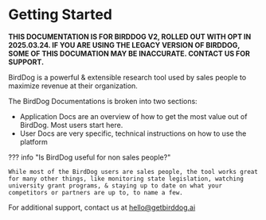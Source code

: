 # Getting Started

**THIS DOCUMENTATION IS FOR BIRDDOG V2, ROLLED OUT WITH OPT IN 2025.03.24. IF YOU ARE USING THE LEGACY VERSION OF BIRDDOG, SOME OF THIS DOCUMATION MAY BE INACCURATE. CONTACT US FOR SUPPORT.**

BirdDog is a powerful & extensible research tool used by sales people to maximize revenue at their organization.

The BirdDog Documentations is broken into two sections:

* Application Docs are an overview of how to get the most value out of BirdDog. Most users start here.  
* User Docs are very specific, technical instructions on how to use the platform

??? info "Is BirdDog useful for non sales people?"

    While most of the BirdDog users are sales people, the tool works great for many other things, like monitoring state legislation, watching university grant programs, & staying up to date on what your competitors or partners are up to, to name a few.

For additional support, contact us at hello@getbirddog.ai

